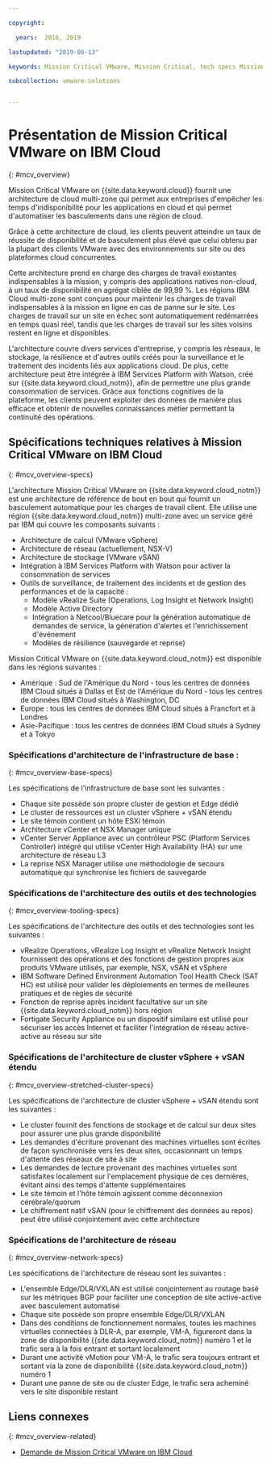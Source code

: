 ```yaml
---

copyright:

  years:  2016, 2019

lastupdated: "2019-06-13"

keywords: Mission Critical VMware, Mission Critical, tech specs Mission Critical

subcollection: vmware-solutions


---
```


# Présentation de Mission Critical VMware on IBM Cloud
{: #mcv_overview}

Mission Critical VMware on {{site.data.keyword.cloud}} fournit une architecture de cloud multi-zone qui permet aux entreprises d'empêcher les temps d'indisponibilité pour les applications en cloud et qui permet d'automatiser les basculements dans une région de cloud.

Grâce à cette architecture de cloud, les clients peuvent atteindre un taux de réussite de disponibilité et de basculement plus élevé que celui obtenu par la plupart des clients VMware avec des environnements sur site ou des plateformes cloud concurrentes.

Cette architecture prend en charge des charges de travail existantes indispensables à la mission, y compris des applications natives non-cloud, à un taux de disponibilité en agrégat ciblée de 99,99 %. Les régions IBM Cloud multi-zone sont conçues pour maintenir les charges de travail indispensables à la mission en ligne en cas de panne sur le site. Les charges de travail sur un site en échec sont automatiquement redémarrées en temps quasi réel, tandis que les charges de travail sur les sites voisins restent en ligne et disponibles.

L'architecture couvre divers services d'entreprise, y compris les réseaux, le stockage, la résilience et d'autres outils créés pour la surveillance et le traitement des incidents liés aux applications cloud. De plus, cette architecture peut être intégrée à IBM Services Platform with Watson, créé sur {{site.data.keyword.cloud_notm}}, afin de permettre une plus grande consommation de services. Grâce aux fonctions cognitives de la plateforme, les clients peuvent exploiter des données de manière plus efficace et obtenir de nouvelles connaissances métier permettant la continuité des opérations.

## Spécifications techniques relatives à Mission Critical VMware on IBM Cloud
{: #mcv_overview-specs}

L'architecture Mission Critical VMware on {{site.data.keyword.cloud_notm}} est une architecture de référence de bout en bout qui fournit un basculement automatique pour les charges de travail client. Elle utilise une région {{site.data.keyword.cloud_notm}} multi-zone avec un service géré par IBM qui couvre les composants suivants :

* Architecture de calcul (VMware vSphere)
* Architecture de réseau (actuellement, NSX-V)
* Architecture de stockage (VMware vSAN)
* Intégration à IBM Services Platform with Watson pour activer la consommation de services
* Outils de surveillance, de traitement des incidents et de gestion des performances et de la capacité :
  * Modèle vRealize Suite (Operations, Log Insight et Network Insight)
  * Modèle Active Directory
  * Intégration à Netcool/Bluecare pour la génération automatique de demandes de service, la génération d'alertes et l'enrichissement d'événement
  * Modèles de résilience (sauvegarde et reprise)

Mission Critical VMware on {{site.data.keyword.cloud_notm}} est disponible dans les régions suivantes :
* Amérique : Sud de l'Amérique du Nord - tous les centres de données IBM Cloud situés à Dallas et Est de l'Amérique du Nord - tous les centres de données IBM Cloud situés à Washington, DC
* Europe : tous les centres de données IBM Cloud situés à Francfort et à Londres
* Asie-Pacifique : tous les centres de données IBM Cloud situés à Sydney et à Tokyo

### Spécifications d'architecture de l'infrastructure de base :
{: #mcv_overview-base-specs}

Les spécifications de l'infrastructure de base sont les suivantes :
* Chaque site possède son propre cluster de gestion et Edge dédié
* Le cluster de ressources est un cluster vSphere + vSAN étendu
* Le site témoin contient un hôte ESXi témoin
* Architecture vCenter et NSX Manager unique
* vCenter Server Appliance avec un contrôleur PSC (Platform Services Controller) intégré qui utilise vCenter High Availability (HA) sur une architecture de réseau L3
* La reprise NSX Manager utilise une méthodologie de secours automatique qui synchronise les fichiers de sauvegarde

### Spécifications de l'architecture des outils et des technologies
{: #mcv_overview-tooling-specs}

Les spécifications de l'architecture des outils et des technologies sont les suivantes :
* vRealize Operations, vRealize Log Insight et vRealize Network Insight fournissent des opérations et des fonctions de gestion propres aux produits VMware utilisés, par exemple, NSX, vSAN et vSphere
* IBM Software Defined Environment Automation Tool Health Check (SAT HC) est utilisé pour valider les déploiements en termes de meilleures pratiques et de règles de sécurité
* Fonction de reprise après incident facultative sur un site {{site.data.keyword.cloud_notm}} hors région
* Fortigate Security Appliance ou un dispositif similaire est utilisé pour sécuriser les accès Internet et faciliter l'intégration de réseau active-active au réseau sur site

### Spécifications de l'architecture de cluster vSphere + vSAN étendu
{: #mcv_overview-stretched-cluster-specs}

Les spécifications de l'architecture de cluster vSphere + vSAN étendu sont les suivantes :
* Le cluster fournit des fonctions de stockage et de calcul sur deux sites pour assurer une plus grande disponibilité
* Les demandes d'écriture provenant des machines virtuelles sont écrites de façon synchronisée vers les deux sites, occasionnant un temps d'attente des réseaux de site à site
* Les demandes de lecture provenant des machines virtuelles sont satisfaites localement sur l'emplacement physique de ces dernières, évitant ainsi des temps d'attente supplémentaires
* Le site témoin et l'hôte témoin agissent comme déconnexion cérébrale/quorum
* Le chiffrement natif vSAN (pour le chiffrement des données au repos) peut être utilisé conjointement avec cette architecture

### Spécifications de l'architecture de réseau
{: #mcv_overview-network-specs}

Les spécifications de l'architecture de réseau sont les suivantes :
* L'ensemble Edge/DLR/VXLAN est utilisé conjointement au routage basé sur les métriques BGP pour faciliter une conception de site active-active avec basculement automatisé
* Chaque site possède son propre ensemble Edge/DLR/VXLAN
* Dans des conditions de fonctionnement normales, toutes les machines virtuelles connectées à DLR-A, par exemple, VM-A, figureront dans la zone de disponibilité {{site.data.keyword.cloud_notm}} numéro 1 et le trafic sera à la fois entrant et sortant localement
* Durant une activité vMotion pour VM-A, le trafic sera toujours entrant et sortant via la zone de disponibilité {{site.data.keyword.cloud_notm}} numéro 1
* Durant une panne de site ou de cluster Edge, le trafic sera acheminé vers le site disponible restant

## Liens connexes
{: #mcv_overview-related}

* [Demande de Mission Critical VMware on IBM Cloud](/docs/services/vmwaresolutions/services?topic=vmware-solutions-managing_mcv)
